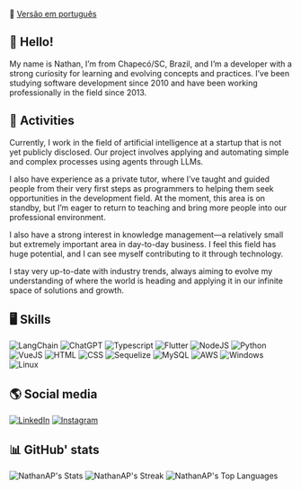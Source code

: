 📖 [Versão em português](https://github.com/NathanAP/NathanAP/blob/main/README.md)

## 👋 Hello!

My name is Nathan, I’m from Chapecó/SC, Brazil, and I’m a developer with a strong curiosity for learning and evolving concepts and practices. I’ve been studying software development since 2010 and have been working professionally in the field since 2013.

## 🚀 Activities

Currently, I work in the field of artificial intelligence at a startup that is not yet publicly disclosed. Our project involves applying and automating simple and complex processes using agents through LLMs.

I also have experience as a private tutor, where I’ve taught and guided people from their very first steps as programmers to helping them seek opportunities in the development field. At the moment, this area is on standby, but I’m eager to return to teaching and bring more people into our professional environment.

I also have a strong interest in knowledge management—a relatively small but extremely important area in day-to-day business. I feel this field has huge potential, and I can see myself contributing to it through technology.

I stay very up-to-date with industry trends, always aiming to evolve my understanding of where the world is heading and applying it in our infinite space of solutions and growth.

## 🖥️ Skills

![LangChain](https://img.shields.io/badge/langchain-1C3C3C?style=for-the-badge&logo=langchain&logoColor=white) ![ChatGPT](https://img.shields.io/badge/ChatGPT-74aa9c?style=for-the-badge&logo=openai&logoColor=white) ![Typescript](https://img.shields.io/badge/TypeScript-007ACC?style=for-the-badge&logo=typescript&logoColor=white) ![Flutter](https://img.shields.io/badge/Flutter-02569B?style=for-the-badge&logo=flutter&logoColor=white) ![NodeJS](https://img.shields.io/badge/Node.js-43853D?style=for-the-badge&logo=node.js&logoColor=white) ![Python](https://img.shields.io/badge/Python-FFD43B?style=for-the-badge&logo=python&logoColor=blue) ![VueJS](https://img.shields.io/badge/Vue.js-35495E?style=for-the-badge&logo=vue.js&logoColor=4FC08D) ![HTML](https://img.shields.io/badge/HTML5-E34F26?style=for-the-badge&logo=html5&logoColor=white) ![CSS](https://img.shields.io/badge/CSS3-1572B6?style=for-the-badge&logo=css3&logoColor=white) ![Sequelize](https://img.shields.io/badge/sequelize-323330?style=for-the-badge&logo=sequelize&logoColor=blue) ![MySQL](https://img.shields.io/badge/MySQL-00000F?style=for-the-badge&logo=mysql&logoColor=white) ![AWS](https://img.shields.io/badge/Amazon_AWS-232F3E?style=for-the-badge&logo=amazon-aws&logoColor=white) ![Windows](https://img.shields.io/badge/Windows-017AD7?style=for-the-badge&logo=windows&logoColor=white) ![Linux](https://img.shields.io/badge/Linux-E34F26?style=for-the-badge&logo=linux&logoColor=black)

## 🌎 Social media

[![LinkedIn](https://img.shields.io/badge/LinkedIn-0077B5?style=for-the-badge&logo=linkedin&logoColor=white)](https://linkedin.com/in/linkednats) [![Instagram](https://img.shields.io/badge/Instagram-E4405F?style=for-the-badge&logo=instagram&logoColor=white)](https://instagram.com/naatsgram) 

## 📊 GitHub' stats

![NathanAP's Stats](https://github-readme-stats.vercel.app/api?username=NathanAP&theme=vue-dark&show_icons=true&hide_border=false&count_private=true)
![NathanAP's Streak](https://github-readme-streak-stats.herokuapp.com/?user=NathanAP&theme=vue-dark&hide_border=false)
![NathanAP's Top Languages](https://github-readme-stats.vercel.app/api/top-langs/?username=NathanAP&theme=vue-dark&show_icons=true&hide_border=false&layout=compact)
